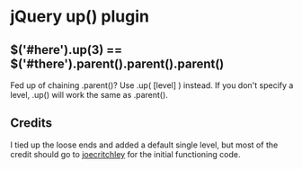 # jQuery up() plugin #

## $('#here').up(3) == $('#there').parent().parent().parent() ##

Fed up of chaining .parent()? Use .up( [level] ) instead. If you don't specify a level, .up() will work the same as .parent().

## Credits ##

I tied up the loose ends and added a default single level, but most of the credit should go to [joecritchley](http://forrst.com/people/joecritchley) for the initial functioning code.